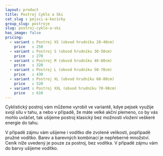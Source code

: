 ```yaml
---
layout: product
title: Postroj Cyklo a Ski
cat_slug : pejsci-a-kocicky
group_slug: postroje
slug: postroj-cyklo-a-ski
has_image: false
pricing:
  - variant : Postroj XS (obvod hrudníku 20-40cm)
    price   : 250
  - variant : Postroj S (obvod hrudníku 30-50cm)
    price   : 270
  - variant : Postroj M (obvod hrudníku 40-60cm)
    price   : 320
  - variant : Postroj L (obvod hrudníku 50-70cm)
    price   : 430
  - variant : Postroj XL (obvod hrudníku 60-80cm)
    price   : 520
  - variant : Postroj XXL (obvod hrudníku 70-90cm)
    price   : 610
---
```


Cyklistický postroj vám můžeme vyrobit ve variantě, kdye pejsek využije svojí sílu v tahu, a nebo v případě, že máte velké akční plemeno, co by vás mohlo uvláčet, tak ušijeme postroj klasický bez možnosti vložení veškeré energie do tahu.

V případě zájmu vám ušijeme i vodítko dle zvolené velikosti, popřípadě pružné vodítko. Barev a barevných kombinací je nepřeberné množství. Ceník níže uvedený je pouze za postroj, bez vodítka. V případě zájmu vám do barvy ušijeme vodítko.

